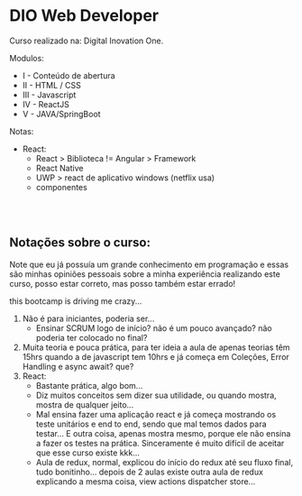 # DIO Web Developer
Curso realizado na: Digital Inovation One.
 
 
Modulos:
* I - Conteúdo de abertura
* II - HTML / CSS
* III - Javascript
* IV - ReactJS
* V - JAVA/SpringBoot
 
 
Notas:
* React:
  * React > Biblioteca != Angular > Framework
  * React Native
  * UWP > react de aplicativo windows (netflix usa)
  * componentes
 
<br/>
<br/>
 
## Notações sobre o curso:
 
Note que eu já possuía um grande conhecimento em programação e essas são minhas opiniões pessoais sobre a minha experiência realizando este curso, posso estar correto, mas posso também estar errado!


this bootcamp is driving me crazy...

1. Não é para iniciantes, poderia ser...
    * Ensinar SCRUM logo de início? não é um pouco avançado? não poderia ter colocado no final?
2. Muita teoria e pouca prática, para ter ideia a aula de apenas teorias têm 15hrs quando a de javascript tem 10hrs e já começa em Coleções, Error Handling e async await? que?
3. React:
    * Bastante prática, algo bom...
    * Diz muitos conceitos sem dizer sua utilidade, ou quando mostra, mostra de qualquer jeito...
    * Mal ensina fazer uma aplicação react e já começa mostrando os teste unitários e end to end, sendo que mal temos dados para testar... E outra coisa, apenas mostra mesmo, porque ele não ensina a fazer os testes na prática. Sinceramente é muito difícil de aceitar que esse curso existe kkk...
    * Aula de redux, normal, explicou do início do redux até seu fluxo final, tudo bonitinho... depois de 2 aulas existe outra aula de redux explicando a mesma coisa, view actions dispatcher store...
    

